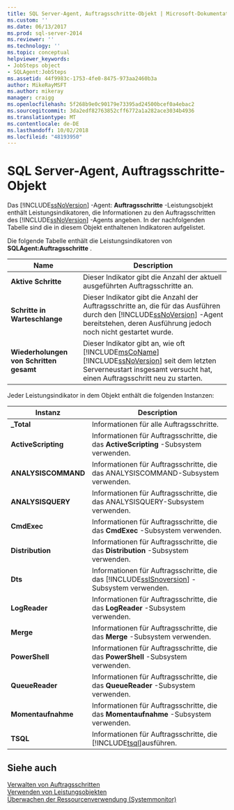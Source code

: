 ```yaml
---
title: SQL Server-Agent, Auftragsschritte-Objekt | Microsoft-Dokumentation
ms.custom: ''
ms.date: 06/13/2017
ms.prod: sql-server-2014
ms.reviewer: ''
ms.technology: ''
ms.topic: conceptual
helpviewer_keywords:
- JobSteps object
- SQLAgent:JobSteps
ms.assetid: 44f9983c-1753-4fe0-8475-973aa2460b3a
author: MikeRayMSFT
ms.author: mikeray
manager: craigg
ms.openlocfilehash: 5f268b9e0c90179e73395ad24500bcef0a4ebac2
ms.sourcegitcommit: 3da2edf82763852cff6772a1a282ace3034b4936
ms.translationtype: MT
ms.contentlocale: de-DE
ms.lasthandoff: 10/02/2018
ms.locfileid: "48193950"
---
```

# <a name="sql-server-agent-jobsteps-object"></a>SQL Server-Agent, Auftragsschritte-Objekt
  Das [!INCLUDE[ssNoVersion](../../includes/ssnoversion-md.md)] -Agent: **Auftragsschritte** -Leistungsobjekt enthält Leistungsindikatoren, die Informationen zu den Auftragsschritten des [!INCLUDE[ssNoVersion](../../includes/ssnoversion-md.md)] -Agents angeben. In der nachfolgenden Tabelle sind die in diesem Objekt enthaltenen Indikatoren aufgelistet.  
  
 Die folgende Tabelle enthält die Leistungsindikatoren von **SQLAgent:Auftragsschritte** .  
  
|Name|Description|  
|----------|-----------------|  
|**Aktive Schritte**|Dieser Indikator gibt die Anzahl der aktuell ausgeführten Auftragsschritte an.|  
|**Schritte in Warteschlange**|Dieser Indikator gibt die Anzahl der Auftragsschritte an, die für das Ausführen durch den [!INCLUDE[ssNoVersion](../../includes/ssnoversion-md.md)] -Agent bereitstehen, deren Ausführung jedoch noch nicht gestartet wurde.|  
|**Wiederholungen von Schritten gesamt**|Dieser Indikator gibt an, wie oft [!INCLUDE[msCoName](../../includes/msconame-md.md)] [!INCLUDE[ssNoVersion](../../includes/ssnoversion-md.md)] seit dem letzten Serverneustart insgesamt versucht hat, einen Auftragsschritt neu zu starten.|  
  
 Jeder Leistungsindikator in dem Objekt enthält die folgenden Instanzen:  
  
|Instanz|Description|  
|--------------|-----------------|  
|**_Total**|Informationen für alle Auftragsschritte.|  
|**ActiveScripting**|Informationen für Auftragsschritte, die das **ActiveScripting** -Subsystem verwenden.|  
|**ANALYSISCOMMAND**|Informationen für Auftragsschritte, die das ANALYSISCOMMAND-Subsystem verwenden.|  
|**ANALYSISQUERY**|Informationen für Auftragsschritte, die das ANALYSISQUERY-Subsystem verwenden.|  
|**CmdExec**|Informationen für Auftragsschritte, die das **CmdExec** -Subsystem verwenden.|  
|**Distribution**|Informationen für Auftragsschritte, die das **Distribution** -Subsystem verwenden.|  
|**Dts**|Informationen für Auftragsschritte, die das [!INCLUDE[ssISnoversion](../../includes/ssisnoversion-md.md)] -Subsystem verwenden.|  
|**LogReader**|Informationen für Auftragsschritte, die das **LogReader** -Subsystem verwenden.|  
|**Merge**|Informationen für Auftragsschritte, die das **Merge** -Subsystem verwenden.|  
|**PowerShell**|Informationen für Auftragsschritte, die das **PowerShell** -Subsystem verwenden.|  
|**QueueReader**|Informationen für Auftragsschritte, die das **QueueReader** -Subsystem verwenden.|  
|**Momentaufnahme**|Informationen für Auftragsschritte, die das **Momentaufnahme** -Subsystem verwenden.|  
|**TSQL**|Informationen für Auftragsschritte, die [!INCLUDE[tsql](../../includes/tsql-md.md)]ausführen.|  
  
## <a name="see-also"></a>Siehe auch  
 [Verwalten von Auftragsschritten](../../ssms/agent/manage-job-steps.md)   
 [Verwenden von Leistungsobjekten](../../ssms/agent/use-performance-objects.md)   
 [Überwachen der Ressourcenverwendung &#40;Systemmonitor&#41;](monitor-resource-usage-system-monitor.md)  
  
  
